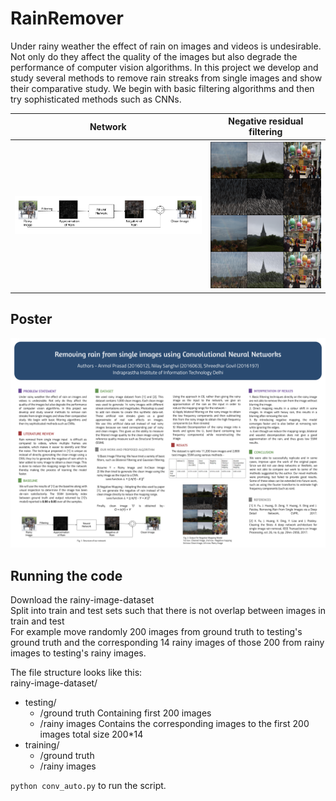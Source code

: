 # RainRemover  

Under rainy weather the effect of rain on images and videos is undesirable. Not only do they affect the quality of the images but also degrade the performance of computer vision algorithms. In this project we develop and study several methods to remove rain streaks from single images and show their comparative study. We begin with basic filtering algorithms and then try sophisticated methods such as CNNs.

| Network | Negative residual filtering |
| :---: | :----: |
| ![network](images/network.png) | ![negative](images/negative_layer.png) |

## Poster

![poster](images/poster.png)



## Running the code

Download the rainy-image-dataset  
Split into train and test sets such that there is not overlap between images in train and test  
For example move randomly 200 images from ground truth to testing's ground truth and the corresponding 14 rainy images of those 200 from rainy images to testing's rainy images.  

The file structure looks like this:  
rainy-image-dataset/  
 * testing/  
   * /ground truth Containing first 200 images  
   * /rainy images Contains the corresponding images to the first 200 images total size 200*14  
 * training/  
   * /ground truth  
   * /rainy images  
   
 `python conv_auto.py` to run the script.
   
 
 
